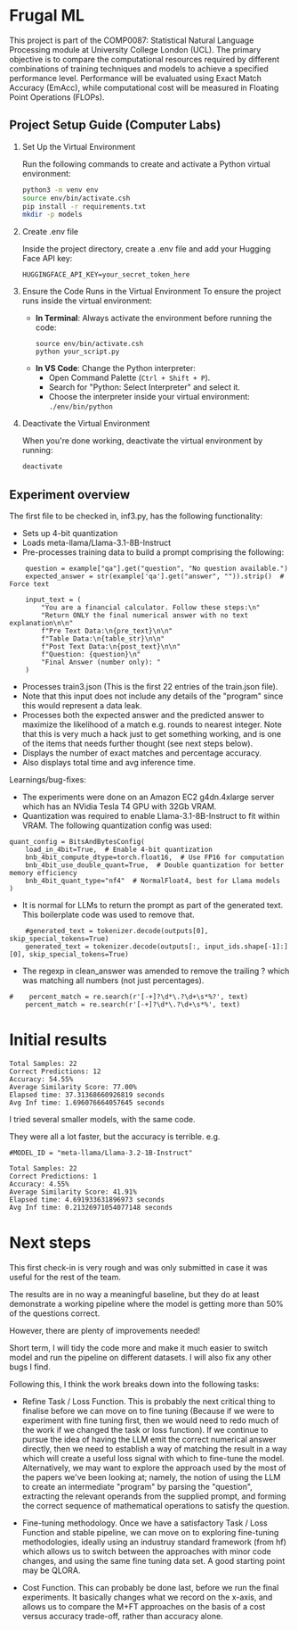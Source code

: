 # Frugal ML

This project is part of the COMP0087: Statistical Natural Language Processing module at University College London (UCL). The primary objective is to compare the computational resources required by different combinations of training techniques and models to achieve a specified performance level. Performance will be evaluated using Exact Match Accuracy (EmAcc), while computational cost will be measured in Floating Point Operations (FLOPs).


## Project Setup Guide (Computer Labs)
1. Set Up the Virtual Environment

    Run the following commands to create and activate a Python virtual environment:
    ```bash
    python3 -m venv env
    source env/bin/activate.csh 
    pip install -r requirements.txt
    mkdir -p models
    ```
2. Create .env file

    Inside the project directory, create a .env file and add your Hugging Face API key:
    ```
    HUGGINGFACE_API_KEY=your_secret_token_here
    ```
3. Ensure the Code Runs in the Virtual Environment
    To ensure the project runs inside the virtual environment:
    - **In Terminal**: Always activate the environment before running the code:
        ```
        source env/bin/activate.csh
        python your_script.py
        ```
    - **In VS Code**: Change the Python interpreter:
        - Open Command Palette (```Ctrl + Shift + P```).
        - Search for "Python: Select Interpreter" and select it.
        - Choose the interpreter inside your virtual environment: ```./env/bin/python```

4. Deactivate the Virtual Environment

    When you're done working, deactivate the virtual environment by running:
    ```bash
    deactivate
    ```

## Experiment overview
The first file to be checked in, inf3.py, has the following functionality:

- Sets up 4-bit quantization
- Loads meta-llama/Llama-3.1-8B-Instruct
- Pre-processes training data to build a prompt comprising the following:
```
    question = example["qa"].get("question", "No question available.")
    expected_answer = str(example['qa'].get("answer", "")).strip()  # Force text
    
    input_text = (
        "You are a financial calculator. Follow these steps:\n"
        "Return ONLY the final numerical answer with no text explanation\n\n"
        f"Pre Text Data:\n{pre_text}\n\n"
        f"Table Data:\n{table_str}\n\n"
        f"Post Text Data:\n{post_text}\n\n"
        f"Question: {question}\n"
        "Final Answer (number only): "
    )
```    
- Processes train3.json (This is the first 22 entries of the train.json file).
- Note that this input does not include any details of the "program" since this would represent a data leak.
- Processes both the expected answer and the predicted answer to maximize the likelihood of a match e.g. rounds to nearest integer. Note that this is very much a hack just to get something working, and is one of the items that needs further thought (see next steps below).
- Displays the number of exact matches and percentage accuracy.
- Also displays total time and avg inference time.

Learnings/bug-fixes:

- The experiments were done on an Amazon EC2 g4dn.4xlarge server which has an NVidia Tesla T4 GPU with 32Gb VRAM.
- Quantization was required to enable Llama-3.1-8B-Instruct to fit within VRAM.  The following quantization config was used:
```
quant_config = BitsAndBytesConfig(
    load_in_4bit=True,  # Enable 4-bit quantization
    bnb_4bit_compute_dtype=torch.float16,  # Use FP16 for computation
    bnb_4bit_use_double_quant=True,  # Double quantization for better memory efficiency
    bnb_4bit_quant_type="nf4"  # NormalFloat4, best for Llama models
)
```
- It is normal for LLMs to return the prompt as part of the generated text. This boilerplate code was used to remove that.
```
    #generated_text = tokenizer.decode(outputs[0], skip_special_tokens=True)
    generated_text = tokenizer.decode(outputs[:, input_ids.shape[-1]:][0], skip_special_tokens=True)
```   
- The regexp in clean_answer was amended to remove the trailing ? which was matching all numbers (not just percentages).
```
#    percent_match = re.search(r'[-+]?\d*\.?\d+\s*%?', text)
    percent_match = re.search(r'[-+]?\d*\.?\d+\s*%', text)
```

Initial results
===============
```
Total Samples: 22
Correct Predictions: 12
Accuracy: 54.55%
Average Similarity Score: 77.00%
Elapsed time: 37.31368660926819 seconds
Avg Inf time: 1.696076664057645 seconds
```

I tried several smaller models, with the same code.

They were all a lot faster, but the accuracy is terrible. e.g.
```
#MODEL_ID = "meta-llama/Llama-3.2-1B-Instruct"

Total Samples: 22
Correct Predictions: 1
Accuracy: 4.55%
Average Similarity Score: 41.91%
Elapsed time: 4.691933631896973 seconds
Avg Inf time: 0.21326971054077148 seconds
```    
Next steps
==========
This first check-in is very rough and was only submitted in case it was useful for the rest of the team.

The results are in no way a meaningful baseline, but they do at least demonstrate a working pipeline where the model is getting more than 50% of the questions  correct.

However, there are plenty of improvements needed!

Short term, I will tidy the code more and make it much easier to switch model and run the pipeline on different datasets.  I will also fix any other bugs I find. 

Following this, I think the work breaks down into the following tasks:

- Refine Task / Loss Function. This is probably the next critical thing to finalise before we can move on to fine tuning (Because if we were to experiment with fine tuning first, then we would need to redo much of the work if we changed the task or loss function). If we continue to pursue the idea of having the LLM emit the correct numerical answer directly, then we need to establish a way of matching the result in a way which will create a useful loss signal with which to fine-tune the model. Alternatively, we may want to explore the approach used by the most of the papers we've been looking at; namely, the notion of using the LLM to create an intermediate "program" by parsing the "question", extracting the relevant operands from the supplied prompt, and forming the correct sequence of mathematical operations to satisfy the question.  

- Fine-tuning methodology.  Once we have a satisfactory Task / Loss Function and stable pipeline, we can move on to exploring fine-tuning methodologies, ideally using an industruy standard framework (from hf) which allows us to switch between the approaches with minor code changes, and using the same fine tuning data set. A good starting point may be QLORA.

- Cost Function.  This can probably be done last, before we run the final experiments. It basically changes what we record on the x-axis, and allows us to compare the M+FT approaches on the basis of a cost versus accuracy trade-off, rather than accuracy alone.
  
